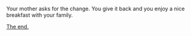 Your mother asks for the change. You give it back and you enjoy a nice breakfast with your family.

[The end.](/1PART.md)
